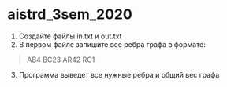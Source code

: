 # aistrd_3sem_2020
1. Создайте файлы in.txt и out.txt
2. В первом файле запишите все ребра графа в формате:
> AB4
> BC23
> AR42
> RC1
3. Программа выведет все нужные ребра и общий вес графа
